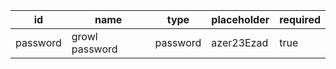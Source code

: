 id      |name             |type           |placeholder       |required
--------|-----------------|---------------|------------------|---------
password|growl  password  |password       |azer23Ezad        |true